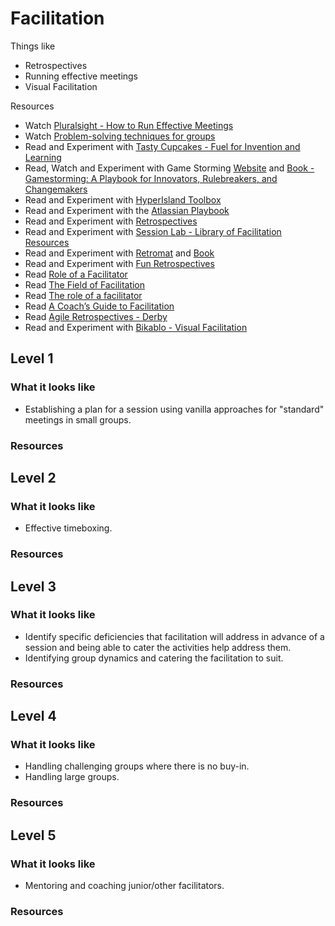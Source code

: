 # Facilitation

Things like
- Retrospectives
- Running effective meetings
- Visual Facilitation

Resources
- Watch [Pluralsight - How to Run Effective Meetings](https://app.pluralsight.com/library/courses/run-effective-meetings/table-of-contents)
- Watch [Problem-solving techniques for groups](https://vimeo.com/126778448)
- Read and Experiment with [Tasty Cupcakes - Fuel for Invention and Learning](http://tastycupcakes.org/)
- Read, Watch and Experiment with Game Storming [Website](http://gamestorming.com/) and [Book - Gamestorming: A Playbook for Innovators, Rulebreakers, and Changemakers ](https://www.amazon.com/Gamestorming-Playbook-Innovators-Rulebreakers-Changemakers/dp/0596804172)
- Read and Experiment with [HyperIsland Toolbox](http://toolbox.hyperisland.com/)
- Read and Experiment with the [Atlassian Playbook](https://www.atlassian.com/team-playbook)
- Read and Experiment with [Retrospectives](http://retrospectivewiki.org/index.php?title=Retrospective_Plans)
- Read and Experiment with [Session Lab - Library of Facilitation Resources](https://www.sessionlab.com/library)
- Read and Experiment with [Retromat](https://plans-for-retrospectives.com) and [Book](https://plans-for-retrospectives.com/en/print)
- Read and Experiment with [Fun Retrospectives](http://www.funretrospectives.com/)
- Read [Role of a Facilitator](https://www.mindtools.com/pages/article/RoleofAFacilitator.htm)
- Read [The Field of Facilitation](https://thefieldoffacilitation.wordpress.com/)
- Read [The role of a facilitator](https://www.mindtools.com/community/pages/article/RoleofAFacilitator.php)
- Read [A Coach’s Guide to Facilitation](https://drive.google.com/file/d/0By6IHn_q3F2WNnVVZ3lkX3NDem8/view)
- Read [Agile Retrospectives - Derby](https://www.amazon.com/Agile-Retrospectives-Making-Teams-Great/dp/0977616649)
- Read and Experiment with [Bikablo - Visual Facilitation](http://www.marcelvanhove.com/freetraining)

## Level 1

### What it looks like

- Establishing a plan for a session using vanilla approaches for "standard" meetings in small groups.

### Resources

## Level 2

### What it looks like

- Effective timeboxing.

### Resources

## Level 3

### What it looks like

- Identify specific deficiencies that facilitation will address in advance of a session and being able to cater the activities help address them.
- Identifying group dynamics and catering the facilitation to suit.

### Resources

## Level 4

### What it looks like

- Handling challenging groups where there is no buy-in.
- Handling large groups.

### Resources

## Level 5

### What it looks like

- Mentoring and coaching junior/other facilitators.

### Resources